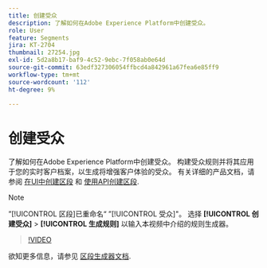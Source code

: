 ```yaml
---
title: 创建受众
description: 了解如何在Adobe Experience Platform中创建受众。
role: User
feature: Segments
jira: KT-2704
thumbnail: 27254.jpg
exl-id: 5d2a8b17-baf9-4c52-9ebc-7f058ab0e64d
source-git-commit: 63edf327306054ffbcd4a842961a67fea6e85ff9
workflow-type: tm+mt
source-wordcount: '112'
ht-degree: 9%

---
```


# 创建受众

了解如何在Adobe Experience Platform中创建受众。 构建受众规则并将其应用于您的实时客户档案，以生成将增强客户体验的受众。 有关详细的产品文档，请参阅 [在UI中创建区段](https://experienceleague.adobe.com/docs/experience-platform/segmentation/ui/overview.html) 和 [使用API创建区段](https://experienceleague.adobe.com/docs/experience-platform/segmentation/tutorials/create-a-segment.html).

>[!NOTE]
>
> ”[!UICONTROL 区段]已重命名“ ”[!UICONTROL 受众]&quot;。 选择 **[!UICONTROL 创建受众]** > **[!UICONTROL 生成规则]** 以输入本视频中介绍的规则生成器。

>[!VIDEO](https://video.tv.adobe.com/v/27254?quality=12&learn=on)

欲知更多信息，请参见 [区段生成器文档](https://experienceleague.adobe.com/docs/experience-platform/segmentation/ui/segment-builder.html).
